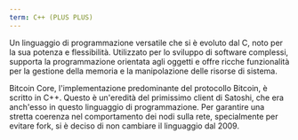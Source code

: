```yaml
---
term: C++ (PLUS PLUS)
---
```


Un linguaggio di programmazione versatile che si è evoluto dal C, noto per la sua potenza e flessibilità. Utilizzato per lo sviluppo di software complessi, supporta la programmazione orientata agli oggetti e offre ricche funzionalità per la gestione della memoria e la manipolazione delle risorse di sistema.

Bitcoin Core, l'implementazione predominante del protocollo Bitcoin, è scritto in C++. Questo è un'eredità del primissimo client di Satoshi, che era anch'esso in questo linguaggio di programmazione. Per garantire una stretta coerenza nel comportamento dei nodi sulla rete, specialmente per evitare fork, si è deciso di non cambiare il linguaggio dal 2009.